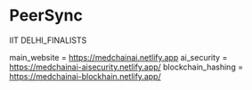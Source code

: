 # PeerSync
IIT DELHI_FINALISTS

main_website = https://medchainai.netlify.app
ai_security = https://medchainai-aisecurity.netlify.app/
blockchain_hashing = https://medchainai-blockhain.netlify.app/
